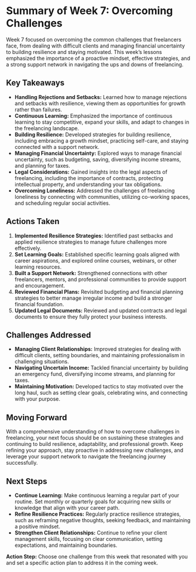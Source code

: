 # Summary of Week 7: Overcoming Challenges

Week 7 focused on overcoming the common challenges that freelancers face, from dealing with difficult clients and managing financial uncertainty to building resilience and staying motivated. This week’s lessons emphasized the importance of a proactive mindset, effective strategies, and a strong support network in navigating the ups and downs of freelancing.

## Key Takeaways

- **Handling Rejections and Setbacks:** Learned how to manage rejections and setbacks with resilience, viewing them as opportunities for growth rather than failures.
- **Continuous Learning:** Emphasized the importance of continuous learning to stay competitive, expand your skills, and adapt to changes in the freelancing landscape.
- **Building Resilience:** Developed strategies for building resilience, including embracing a growth mindset, practicing self-care, and staying connected with a support network.
- **Managing Financial Uncertainty:** Explored ways to manage financial uncertainty, such as budgeting, saving, diversifying income streams, and planning for taxes.
- **Legal Considerations:** Gained insights into the legal aspects of freelancing, including the importance of contracts, protecting intellectual property, and understanding your tax obligations.
- **Overcoming Loneliness:** Addressed the challenges of freelancing loneliness by connecting with communities, utilizing co-working spaces, and scheduling regular social activities.

## Actions Taken

1. **Implemented Resilience Strategies:** Identified past setbacks and applied resilience strategies to manage future challenges more effectively.
2. **Set Learning Goals:** Established specific learning goals aligned with career aspirations, and explored online courses, webinars, or other learning resources.
3. **Built a Support Network:** Strengthened connections with other freelancers, mentors, and professional communities to provide support and encouragement.
4. **Reviewed Financial Plans:** Revisited budgeting and financial planning strategies to better manage irregular income and build a stronger financial foundation.
5. **Updated Legal Documents:** Reviewed and updated contracts and legal documents to ensure they fully protect your business interests.

## Challenges Addressed

- **Managing Client Relationships:** Improved strategies for dealing with difficult clients, setting boundaries, and maintaining professionalism in challenging situations.
- **Navigating Uncertain Income:** Tackled financial uncertainty by building an emergency fund, diversifying income streams, and planning for taxes.
- **Maintaining Motivation:** Developed tactics to stay motivated over the long haul, such as setting clear goals, celebrating wins, and connecting with your purpose.

## Moving Forward

With a comprehensive understanding of how to overcome challenges in freelancing, your next focus should be on sustaining these strategies and continuing to build resilience, adaptability, and professional growth. Keep refining your approach, stay proactive in addressing new challenges, and leverage your support network to navigate the freelancing journey successfully.

## Next Steps

- **Continue Learning:** Make continuous learning a regular part of your routine. Set monthly or quarterly goals for acquiring new skills or knowledge that align with your career path.
- **Refine Resilience Practices:** Regularly practice resilience strategies, such as reframing negative thoughts, seeking feedback, and maintaining a positive mindset.
- **Strengthen Client Relationships:** Continue to refine your client management skills, focusing on clear communication, setting expectations, and maintaining boundaries.

**Action Step:** Choose one challenge from this week that resonated with you and set a specific action plan to address it in the coming week.
